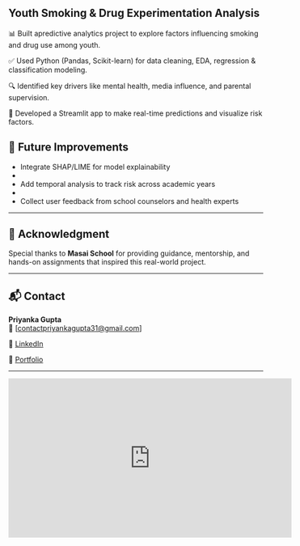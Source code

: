 ## Youth Smoking & Drug Experimentation Analysis

📊 Built apredictive analytics project to explore factors influencing smoking and drug use among youth.

✅ Used Python (Pandas, Scikit-learn) for data cleaning, EDA, regression & classification modeling.

🔍 Identified key drivers like mental health, media influence, and parental supervision.

🚀 Developed a Streamlit app to make real-time predictions and visualize risk factors.

## 📌 Future Improvements

- Integrate SHAP/LIME for model explainability
- 
- Add temporal analysis to track risk across academic years
- 
- Collect user feedback from school counselors and health experts

---

## 🙏 Acknowledgment

Special thanks to **Masai School** for providing guidance, mentorship, and hands-on assignments that inspired this real-world project.

---

## 📬 Contact

**Priyanka Gupta**  
📧 [contactpriyankagupta31@gmail.com]  

🔗 [LinkedIn](https://www.linkedin.com/in/priyanka-gupta-50988199)  

📁 [Portfolio](https://github.com/Gpriyanka31)

---




<iframe width="560" height="315" src="https://www.youtube.com/embed/_cS5r2PscJQ?si=-FvkcfFVuGIxswcG" title="YouTube video player" frameborder="0" allow="accelerometer; autoplay; clipboard-write; encrypted-media; gyroscope; picture-in-picture; web-share" referrerpolicy="strict-origin-when-cross-origin" allowfullscreen></iframe>

